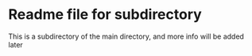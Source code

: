 # Readme file for subdirectory
This is a subdirectory of the main directory, and more info will be added later
